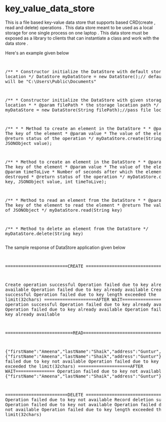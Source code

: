 # key_value_data_store
This is a file based key-value data store that supports based CRD(create , read and delete) operations . This data store meant to be used as a local storage for one single process on one laptop . This data store must be exposed as a library to clients that can instantiate a class and work with the data store . 

<p>Here's an example given below</p>
<pre>

/**
	 * Constructor initialize the DataStore with default storage location
	 */
DataStore myDataStore = new DataStore();// default location will be "C:\\Users\\Public\\Documents"

/**
	 * Constructor initialize the DataStore with given storage location
	 * 
	 * @param filePath
	 *            the storage location path
	 */
DataStore myDataStore = new DataStore(String filePath);//pass file location

/**
	 * 
	 * Method to create an element in the DataStore
	 * 
	 * @param key
	 *            The key of the element
	 * @param value
	 *            The value of the element
	 * @return status of the operation
	 */
myDataStore.create(String key, JSONObject value);

/**
	 * Method to create an element in the DataStore
	 * 
	 * @param key
	 *            The key of the element
	 * @param value
	 *            The value of the element
	 * @param timeToLive
	 *            Number of seconds after which the element is destroyed
	 * @return status of the operation
	 */
myDataStore.create(String key, JSONObject value, int timeToLive);

/**
	 * Method to read an element from the DataStore
	 * 
	 * @param key
	 *            The key of the element to read the element
	 * @return The value as type of JSONObject
	 */
myDataStore.read(String key)

/**
	 * Method to delete an element from the DataStore
	 */
myDataStore.delete(String key)
</pre>

<p>The sample response of DataStore application given below</p>
<pre>

========================CREATE ==============================

Create operation successful
Operation failed due to key already available
Operation failed due to key already available
Create operation successful
Operation failed due to key length exceeded the limit(32chars)
====================AFTER WAIT===============
Create operation successful
Operation failed due to key already available
Operation failed due to key already available
Operation failed due to key already available

==========================READ===============================

{"firstName":"Ameena","lastName":"Shaik","address":"Guntur",age:"20"}
{"firstName":"Ameena","lastName":"Shaik","address":"Guntur"}
Operation failed due to key not available
Operation failed due to key length exceeded the limit(32chars)
====================AFTER WAIT===============
Operation failed due to key not available
{"firstName":"Ameena","lastName":"Shaik","address":"Guntur"}

========================DELETE ==============================
Operation failed due to key not available
Record deletion successful
Operation failed due to key not available
Operation failed due to key not available
Operation failed due to key length exceeded the limit(32chars)
</pre>


